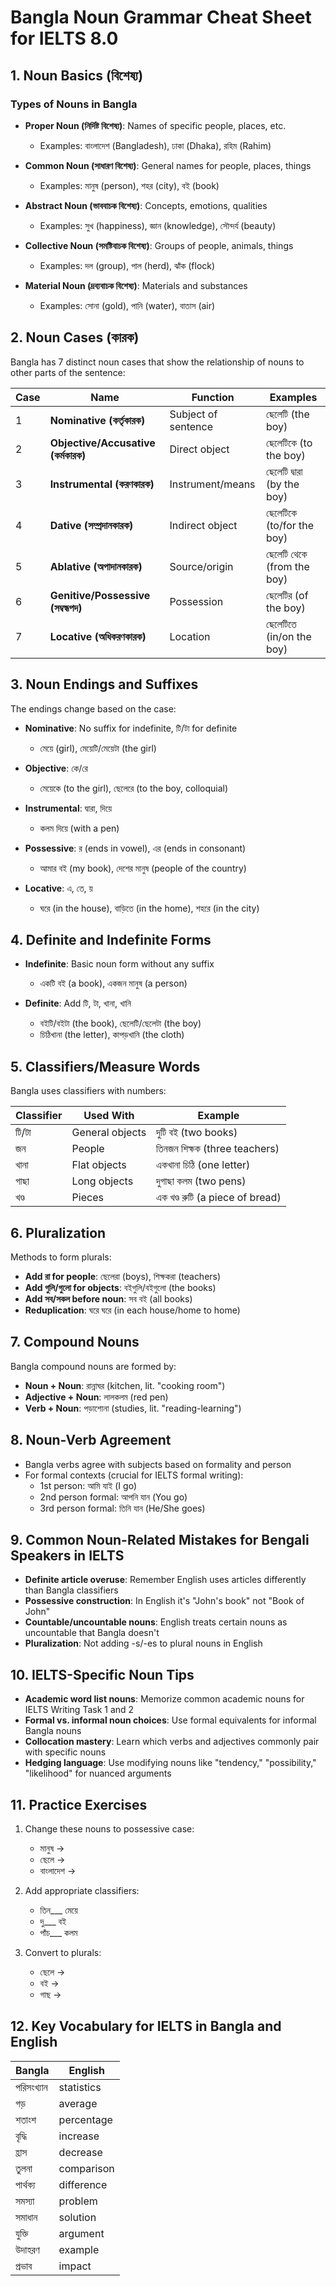 # Bangla Noun Grammar Cheat Sheet for IELTS 8.0

## 1. Noun Basics (বিশেষ্য)

### Types of Nouns in Bangla
- **Proper Noun (নির্দিষ্ট বিশেষ্য)**: Names of specific people, places, etc.
  - Examples: বাংলাদেশ (Bangladesh), ঢাকা (Dhaka), রহিম (Rahim)
  
- **Common Noun (সাধারণ বিশেষ্য)**: General names for people, places, things
  - Examples: মানুষ (person), শহর (city), বই (book)
  
- **Abstract Noun (ভাববাচক বিশেষ্য)**: Concepts, emotions, qualities
  - Examples: সুখ (happiness), জ্ঞান (knowledge), সৌন্দর্য (beauty)
  
- **Collective Noun (সমষ্টিবাচক বিশেষ্য)**: Groups of people, animals, things
  - Examples: দল (group), পাল (herd), ঝাঁক (flock)
  
- **Material Noun (দ্রব্যবাচক বিশেষ্য)**: Materials and substances
  - Examples: সোনা (gold), পানি (water), বাতাস (air)

## 2. Noun Cases (কারক)

Bangla has 7 distinct noun cases that show the relationship of nouns to other parts of the sentence:

| Case | Name | Function | Examples |
|------|------|----------|----------|
| 1 | **Nominative (কর্তৃকারক)** | Subject of sentence | ছেলেটি (the boy) |
| 2 | **Objective/Accusative (কর্মকারক)** | Direct object | ছেলেটিকে (to the boy) |
| 3 | **Instrumental (করণকারক)** | Instrument/means | ছেলেটি দ্বারা (by the boy) |
| 4 | **Dative (সম্প্রদানকারক)** | Indirect object | ছেলেটিকে (to/for the boy) |
| 5 | **Ablative (অপাদানকারক)** | Source/origin | ছেলেটি থেকে (from the boy) |
| 6 | **Genitive/Possessive (সম্বন্ধপদ)** | Possession | ছেলেটির (of the boy) |
| 7 | **Locative (অধিকরণকারক)** | Location | ছেলেটিতে (in/on the boy) |

## 3. Noun Endings and Suffixes

The endings change based on the case:

- **Nominative**: No suffix for indefinite, টি/টা for definite
  - মেয়ে (girl), মেয়েটি/মেয়েটা (the girl)
  
- **Objective**: কে/রে
  - মেয়েকে (to the girl), ছেলেরে (to the boy, colloquial)
  
- **Instrumental**: দ্বারা, দিয়ে
  - কলম দিয়ে (with a pen)
  
- **Possessive**: র (ends in vowel), এর (ends in consonant)
  - আমার বই (my book), দেশের মানুষ (people of the country)
  
- **Locative**: এ, তে, য়
  - ঘরে (in the house), বাড়িতে (in the home), শহরে (in the city)

## 4. Definite and Indefinite Forms

- **Indefinite**: Basic noun form without any suffix
  - একটি বই (a book), একজন মানুষ (a person)
  
- **Definite**: Add টি, টা, খানা, খানি
  - বইটি/বইটা (the book), ছেলেটি/ছেলেটা (the boy)
  - চিঠিখানা (the letter), কাপড়খানি (the cloth)

## 5. Classifiers/Measure Words

Bangla uses classifiers with numbers:

| Classifier | Used With | Example |
|------------|-----------|---------|
| টি/টা | General objects | দুটি বই (two books) |
| জন | People | তিনজন শিক্ষক (three teachers) |
| খানা | Flat objects | একখানা চিঠি (one letter) |
| গাছা | Long objects | দুগাছা কলম (two pens) |
| খণ্ড | Pieces | এক খণ্ড রুটি (a piece of bread) |

## 6. Pluralization

Methods to form plurals:

- **Add রা for people**: ছেলেরা (boys), শিক্ষকরা (teachers)
- **Add গুলি/গুলো for objects**: বইগুলি/বইগুলো (the books)
- **Add সব/সকল before noun**: সব বই (all books)
- **Reduplication**: ঘরে ঘরে (in each house/home to home)

## 7. Compound Nouns

Bangla compound nouns are formed by:

- **Noun + Noun**: রান্নাঘর (kitchen, lit. "cooking room")
- **Adjective + Noun**: লালকলম (red pen)
- **Verb + Noun**: পড়াশোনা (studies, lit. "reading-learning")

## 8. Noun-Verb Agreement

- Bangla verbs agree with subjects based on formality and person
- For formal contexts (crucial for IELTS formal writing):
  - 1st person: আমি যাই (I go)
  - 2nd person formal: আপনি যান (You go)
  - 3rd person formal: তিনি যান (He/She goes)

## 9. Common Noun-Related Mistakes for Bengali Speakers in IELTS

- **Definite article overuse**: Remember English uses articles differently than Bangla classifiers
- **Possessive construction**: In English it's "John's book" not "Book of John"
- **Countable/uncountable nouns**: English treats certain nouns as uncountable that Bangla doesn't
- **Pluralization**: Not adding -s/-es to plural nouns in English

## 10. IELTS-Specific Noun Tips

- **Academic word list nouns**: Memorize common academic nouns for IELTS Writing Task 1 and 2
- **Formal vs. informal noun choices**: Use formal equivalents for informal Bangla nouns
- **Collocation mastery**: Learn which verbs and adjectives commonly pair with specific nouns
- **Hedging language**: Use modifying nouns like "tendency," "possibility," "likelihood" for nuanced arguments

## 11. Practice Exercises

1. Change these nouns to possessive case:
   - মানুষ → 
   - ছেলে → 
   - বাংলাদেশ → 

2. Add appropriate classifiers:
   - তিন___ মেয়ে
   - দু___ বই
   - পাঁচ___ কলম

3. Convert to plurals:
   - ছেলে → 
   - বই → 
   - গাছ → 

## 12. Key Vocabulary for IELTS in Bangla and English

| Bangla | English |
|--------|---------|
| পরিসংখ্যান | statistics |
| গড় | average |
| শতাংশ | percentage |
| বৃদ্ধি | increase |
| হ্রাস | decrease |
| তুলনা | comparison |
| পার্থক্য | difference |
| সমস্যা | problem |
| সমাধান | solution |
| যুক্তি | argument |
| উদাহরণ | example |
| প্রভাব | impact |
